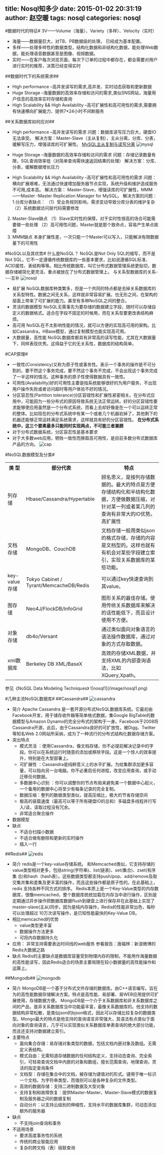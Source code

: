 title: Nosql知多少
date: 2015-01-02 20:31:19
author: 赵空暖
tags: nosql
categories: nosql
---
#数据时代的特征#
3V——Volume（海量）、Variety（多样）、Velocity（实时）
* 海量——数据量巨大，对TB、PB数据级的处理， 已经成为基本配置。
* 多样——处理多样性的数据类型，结构化数据和非结构化数据，能处理Web数据，能处理语音数据甚至是图像、视频数据。
* 实时——在客户每次浏览页面，每次下订单的过程中都存在，都会需要对用户进行实时的推荐，决策已经变得实时

##数据时代下的系统需求##
* High performance –高并发读写的需求,高并发、实时动态获取和更新数据
* Huge Storage –海量数据的高效率存储和访问的需求,类似SNS网站，海量用户信息的高效率实时存储和查询
* High Scalability && High Availability –高可扩展性和高可用性的需求,需要拥有快速横向扩展能力、提供7*24小时不间断服务

##关系数据库如何应对##
* High performance –高并发读写的需求
问题：数据库读写压力巨大，硬盘IO无法承受。
解决方案：Master-Slave（主从复制），主从分离，分库、分表，缓解写压力，增强读库的可扩展性。
[MySQL主从复制与读写分离](http://www.cnblogs.com/luckcs/articles/2543607.html)
![mysql](/image/mysql.jpg)

* Huge Storage –海量数据的高效率存储和访问的需求
问题：存储记录数量有限，SQL查询效率低（对简单查询需快速返回结果的处理）
解决方案：分库、分表，缓解数据增长压力

* High Scalability && High Availability –高可扩展性和高可用性的需求
问题：横向扩展艰难，无法通过快速增加服务器节点实现，系统升级和维护造成服务不可用,成本高。
解决方案： Master-Slave，增强读库的可扩展性，MMM——Master -Master Replication Manager for MySQL。
解决方案的问题：
1.分库分表缺点：
（1）受业务规则影响，需求变动导致分库分表的维护复杂
（2）系统数据访问层代码需要修改
2. Master-Slave缺点
（1）Slave实时性的保障，对于实时性很高的场合可能需要做一些处理
（2）高可用性问题，Master就是那个致命点，容易产生单点故障
3. MMM缺点
    本身扩展性差，一次只能一个Master可以写入，只能解决有限数据量下的可用性

#NoSQL以及其优势#
什么是NoSQL？
NoSQL是Not Only SQL的缩写，而不是Not  SQL，它不一定遵循传统数据库的一些基本要求，比如说遵循SQL标准、ACID属性、表结构等等。相比传统数据库，叫它分布式数据管理系统更贴切，数据存储被简化更灵活，重点被放在了分布式数据管理上。
与关系型数据库的关系----互补
![nosql](/image/nosql.jpg)

* 易扩展
NoSQL数据库种类繁多，但是一个共同的特点都是去掉关系数据库的关系型特性。数据之间无关系，这样就非常容易扩展。也无形之间，在架构的层面上带来了可扩展的能力。甚至有多种NoSQL之间的整合。
* 灵活的数据模型
NoSQL无需事先为要存储的数据建立字段，随时可以存储自定义的数据格式。适合在字段不固定的时候用，而在关系型要更改表结构麻烦。
* 高可用
NoSQL在不太影响性能的情况，就可以方便的实现高可用的架构。比如Cassandra，HBase模型，通过复制模型也能实现高可用。
* 大数据量，高性能
NoSQL数据库都具有非常高的读写性能，尤其在大数据量下，同样表现优秀。这得益于它的无关系性，数据库的结构简单。

#CAP原理#
* 一致性(Consistency)又称为原子性或事务性。表示一个事务的操作是不可分割的，要不然这个事务完成，要不然这个事务不完成，不会出现这个事务完成了一半这样的情况。这种事务的原子性使得数据具有一致性。
* 可用性(Availability)好的可用性主要是指系统能够很好的为用户服务，不出现用户操作失败或者访问超时等用户体验不好的情况。
* 分区容忍性(Partition tolerance)分区容错性和扩展性紧密相关。在分布式应用中，可能因为一些分布式的原因导致系统无法正常运转。好的分区容错性要求能够使应用虽然是一个分布式系统，而看上去却好像是在一个可以运转正常的整体。比如现在的分布式系统中有某一个或者几个机器宕掉了，其他剩下的机器还能够正常运转满足系统需求，这样就具有好的分区容错性。
<b>在分布式系统中，这三个要素最多只能同时实现两点，不可能三者兼顾</b>
* 对于分布式数据系统，分区容忍性是基本要求
* 对于大多数web应用，牺牲一致性而换取高可用性，是目前多数分布式数据库产品的方向。
![cap](/image/cap.jpg)

#NoSQL数据模型及分类#
<div><table><tr><th>类   型</th><th>部分代表</th><th>特点</th></tr><tr><td>列存储</td><td>Hbase/Cassandra/Hypertable</td><td>顾名思义，是按列存储数据的。最大的特点是方便存储结构化和半结构化数据，方便做数据压缩，对针对某一列或者某几列的查询有非常大的IO优势。高扩展性</td></tr><tr><td>文档存储</td><td>MongoDB、CouchDB</td><td>文档存储一般用类似json的格式存储，存储的内容是文档型的。这样也就有有机会对某些字段建立索引，实现关系数据库的某些功能。</td></tr><tr><td>key-value存储</td><td>Tokyo Cabinet / Tyrant/MemcacheDB/Redis</td><td>可以通过key快速查询到其value。</td></tr><tr><td>图存储</td><td>Neo4J/FlockDB/InfoGrid</td><td>图形关系的最佳存储。使用传统关系数据库来解决的话性能低下，而且设计使用不方便。</td></tr><tr><td>对象存储</td><td>db4o/Versant</td><td>通过类似面向对象语言的语法操作数据库，通过对象的方式存取数据。</td></tr><tr><td>xml数据库</td><td>Berkeley DB XML/BaseX</td><td>高效的存储XML数据，并支持XML的内部查询语法，比如XQuery,Xpath。</td></tr>
</table></div>
参见《NoSQL Data Modeling Techniques》
![nosql1](/image/nosql1.png)

#几种主流NoSQL数据库#
##Cassandra##
![cassandra](/image/cassandra.png)
* 简介
 Apache Cassandra 是一套开源分布式NoSQL数据库系统。它最初由Facebook开发，用于储存收件箱等简单格式数据，集Google BigTable的数据模型与Amazon Dynamo的完全分布式的架构于一身。Facebook于2008将 Cassandra开源，此后，由于Cassandra良好的可扩放性，被Digg、Twitter等知名Web 2.0网站所采纳，成为了一种流行的分布式结构化数据存储方案。
* 突出特点
	* 模式灵活 ：使用Cassandra，像文档存储，你不必提前解决记录中的字段。你可以在系统运行时随意的添加或移除字段。这是一个惊人的效率提升，特别是在大型部署上。 
	* 可扩展性 ：Cassandra是纯粹意义上的水平扩展。为给集群添加更多容量，可以指向另一台电脑。你不必重启任何进程，改变应用查询，或手动迁移任何数据。
	* 多数据中心识别 ：你可以调整你的节点布局来避免某一个数据中心起火，一个备用的数据中心将至少有每条记录的完全复制。
	* 数据压缩：整列的数据类型类似，提高压缩比，极大的节省存储空间
	* 极高的装载速度（最高可以等于所有硬盘IO的总和）多磁盘多线程并行写入/读，读取过程没有冗余。
	* 非常适合聚合操作
* 数据模型
* 缺点
	* 不适合扫描小数据
	* 不适合做有删除和更新的实时操作
	* 插入一行

##Redis##
![redis](/image/redis.png)
* 简介
 redis是一个key-value存储系统。 和Memcached类似，它支持存储的value类型相对更多，包括string(字符串)、list(链表)、set(集合)、zset(有序集 合)和hash（hash表）。这些数据类型都支持push/pop、add/remove及取交集并集和差集及更丰富的操作，而且这些操作都是原子性的。在此基础上，redis 支持各种不同方式的排序。 Redis本质上是一个Key-Value类型的内存数据库，很像memcached，整个数据库统统加载在内存当中进行操作，区别是定期通过异步操作把数据库数据flush到硬盘上进行保存并在此基础上实现了master-slave(主从)同步。因为是纯内存操作，Redis的性能非常出色，每秒可以处理超过 10万次读写操作，是已知性能最快的Key-Value DB。
* 相比memcached的优势
	* value类型更丰富
	* 数据操作方法更多
	* 可将内存数据持久化
* 应用：
非常支持需要表达时间线的web服务
参看报告：唐福林：新浪微博的Redis大数据之路
* 缺点
Redis的主要缺点是数据库容量受到物理内存的限制，不能用作海量数据的高性能读写，因此Redis适合的场景主要局限在较小数据量的高性能操作和运算上。

##Mongodb##
![mongodb](/image/mongodb.jpg)
* 简介
MongoDB是一个基于分布式文件存储的数据库。由C++语言编写。旨在为的高性能数据存储解决方案。特点是高性能、易部署、易WEB应用提供可扩展使用，存储数据方便。
MongoDB是一个介于关系数据库和非关系数据库之间的产品，是非关系数据库当中功能最丰富，最像关系数据库的。他支持的数据结构非常松散，是类似json的bjson格式，因此可以存储比较复杂的数据类型。Mongo最大的特点是他支持的查询语言非常强大，其语法有点类似于面向对象的查询语言，几乎可以实现类似关系数据库单表查询的绝大部分功能，而且还支持对数据建立索引。
* 主要特点
	* 面向集合存储：易存储对象类型的数据，包括文档内嵌对象及数组。无需定义表结构。
	* 模式自由：无需知道存储数据的任何结构定义，支持动态查询、完全索引，可轻易查询文档中内嵌的对象和数组，擅长范围查询，地理查询，灵活的指定查询条件
	* 文档型：存储在集合中的文档，被存储为键值对的形式。键用于唯一标识一个文档，为字符串类型，而值则可以是各种复杂的文件类型。
	* 高效的数据存储：支持二进制数据及大型对象
	* 支持复制和故障恢复：提供Master-Master、Master-Slave模式的数据复制及服务器之间的数据复制 
	* 自动分片：以支持云级别的伸缩性，支持水平的数据库集群，可动态添加额外的服务器
* 缺点 
	* 不支持join查询和事务
* 不适用场景
	* 要求高度事务性的系统
	* 传统的商业智能应用
	* 复杂的跨文档（表）级联查询








